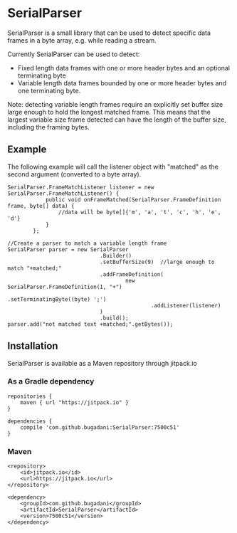 SerialParser
========

SerialParser is a small library that can be used to detect specific data frames in a byte array, e.g. while reading a
stream.

Currently SerialParser can be used to detect:
 - Fixed length data frames with one or more header bytes and an optional terminating byte
 - Variable length data frames bounded by one or more header bytes and one terminating byte.

Note: detecting variable length frames require an explicitly set buffer size large enough to hold the longest matched frame.
This means that the largest variable size frame detected can have the length of the buffer size, including the framing bytes.

Example
---------

The following example will call the listener object with "matched" as the second argument (converted to a byte array).

    SerialParser.FrameMatchListener listener = new SerialParser.FrameMatchListener() {
                public void onFrameMatched(SerialParser.FrameDefinition frame, byte[] data) {
                    //data will be byte[]{'m', 'a', 't', 'c', 'h', 'e', 'd'}
                }
            };

    //Create a parser to match a variable length frame
    SerialParser parser = new SerialParser
                                 .Builder()
                                 .setBufferSize(9)  //large enough to match "+matched;"
                                 .addFrameDefinition(
                                         new SerialParser.FrameDefinition(1, "+")
                                                 .setTerminatingByte((byte) ';')
                                                 .addListener(listener)
                                 )
                                 .build();
    parser.add("not matched text +matched;".getBytes());

Installation
------------
SerialParser is available as a Maven repository through jitpack.io

### As a Gradle dependency

    repositories {
        maven { url "https://jitpack.io" }
    }

    dependencies {
        compile 'com.github.bugadani:SerialParser:7500c51'
    }

### Maven

    <repository>
        <id>jitpack.io</id>
        <url>https://jitpack.io</url>
    </repository>

    <dependency>
        <groupId>com.github.bugadani</groupId>
        <artifactId>SerialParser</artifactId>
        <version>7500c51</version>
    </dependency>

